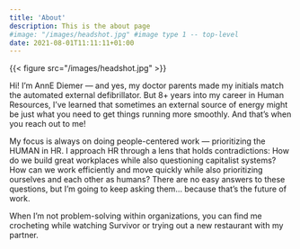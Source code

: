 ```yaml
---
title: 'About'
description: This is the about page
#image: "/images/headshot.jpg" #image type 1 -- top-level
date: 2021-08-01T11:11:11+01:00
---
```



<!-- Image type 2: "inline" -->
{{< figure src="/images/headshot.jpg"  >}}

Hi! I’m AnnE Diemer — and yes, my doctor parents made my initials match the automated external defibrillator. But 8+ years into my career in Human Resources, I’ve learned that sometimes an external source of energy might be just what you need to get things running more smoothly. And that’s when you reach out to me!

My focus is always on doing people-centered work — prioritizing the HUMAN in HR. I approach HR through a lens that holds contradictions: How do we build great workplaces while also questioning capitalist systems? How can we work efficiently and move quickly while also prioritizing ourselves and each other as humans? There are no easy answers to these questions, but I’m going to keep asking them… because that’s the future of work.

When I’m not problem-solving within organizations, you can find me crocheting while watching Survivor or trying out a new restaurant with my partner.

